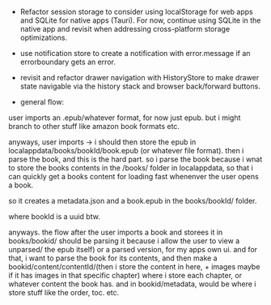 -  Refactor session storage to consider using localStorage for web apps and SQLite for native apps (Tauri). For now, continue using SQLite in the native app and revisit when addressing cross-platform storage optimizations.

-  use notification store to create a notification with error.message if an errorboundary gets an error.

-  revisit and refactor drawer navigation with HistoryStore to make drawer state navigable via the history stack and browser back/forward buttons.

-  general flow:

user imports an .epub/whatever format, for now just epub. but i might branch to other stuff like amazon book formats etc.

anyways, user imports -> i should then store the epub in localappdata/books/bookId/book.epub (or whatever file format). then i parse the book, and this is the hard part. so i parse the book because i wnat to store the books contents in the /books/ folder in localappdata, so that i can quickly get a books content for loading fast whenenver the user opens a book.

so it creates a metadata.json and a book.epub in the books/bookId/ folder.

where bookId is a uuid btw.

anyways. the flow after the user imports a book and storees it in books/bookid/ should be parsing it because i allow the user to view a unparsed/ the epub itself) or a parsed version, for my apps own ui. and for that, i want to parse the book for its contents, and then make a bookid/content/contentId/(then i store the content in here, + images maybe if it has images in that specific chapter) where i store each chapter, or whatever content the book has. and in bookid/metadata, would be where i store stuff like the order, toc. etc.

